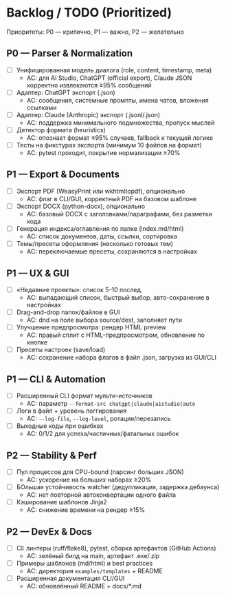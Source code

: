 # Backlog / TODO (Prioritized)

Приоритеты: P0 — критично, P1 — важно, P2 — желательно

## P0 — Parser & Normalization
- [ ] Унифицированная модель диалога (role, content, timestamp, meta)
  - AC: для AI Studio, ChatGPT (official export), Claude JSON корректно извлекаются ≥95% сообщений
- [ ] Адаптер: ChatGPT экспорт (.json)
  - AC: сообщения, системные промпты, имена чатов, вложения ссылками
- [ ] Адаптер: Claude (Anthropic) экспорт (.jsonl/.json)
  - AC: поддержка минимального подмножества, пропуск мыслей
- [ ] Детектор формата (heuristics)
  - AC: опознает формат ≥95% случаев, fallback к текущей логике
- [ ] Тесты на фикстурах экспорта (минимум 10 файлов на формат)
  - AC: pytest проходит, покрытие нормализации ≥70%

## P1 — Export & Documents
- [ ] Экспорт PDF (WeasyPrint или wkhtmltopdf), опционально
  - AC: флаг в CLI/GUI, корректный PDF на базовом шаблоне
- [ ] Экспорт DOCX (python-docx), опционально
  - AC: базовый DOCX с заголовками/параграфами, без разметки кода
- [ ] Генерация индекса/оглавления по папке (index.md/html)
  - AC: список документов, даты, ссылки, сортировка
- [ ] Темы/пресеты оформления (несколько готовых тем)
  - AC: переключаемые пресеты, сохраняются в настройках

## P1 — UX & GUI
- [ ] «Недавние проекты»: список 5-10 послед.
  - AC: выпадающий список, быстрый выбор, авто-сохранение в настройках
- [ ] Drag-and-drop папок/файлов в GUI
  - AC: dnd на поле выбора source/dest, заполняет пути
- [ ] Улучшение предпросмотра: рендер HTML preview
  - AC: правый сплит с HTML-предпросмотром, обновление по кнопке
- [ ] Пресеты настроек (save/load)
  - AC: сохранение набора флагов в файл .json, загрузка из GUI/CLI

## P1 — CLI & Automation
- [ ] Расширенный CLI формат мульти-источников
  - AC: параметр `--format-src chatgpt|claude|aistudio|auto`
- [ ] Логи в файл + уровень логгирования
  - AC: `--log-file`, `--log-level`, ротация/перезапись
- [ ] Выходные коды при ошибках
  - AC: 0/1/2 для успеха/частичных/фатальных ошибок

## P2 — Stability & Perf
- [ ] Пул процессов для CPU-bound (парсинг больших JSON)
  - AC: ускорение на больших наборах ≥20%
- [ ] БОльшая устойчивость watcher (дедупликация, задержка дебаунса)
  - AC: нет повторной автоконвертации одного файла
- [ ] Кэширование шаблонов Jinja2
  - AC: снижение времени на рендер ≥15%

## P2 — DevEx & Docs
- [ ] CI: линтеры (ruff/flake8), pytest, сборка артефактов (GitHub Actions)
  - AC: зелёный билд на main, артефакт .exe/.zip
- [ ] Примеры шаблонов (md/html) и best practices
  - AC: директория `examples/templates` + README
- [ ] Расширенная документация CLI/GUI
  - AC: обновлённый README + docs/*.md
